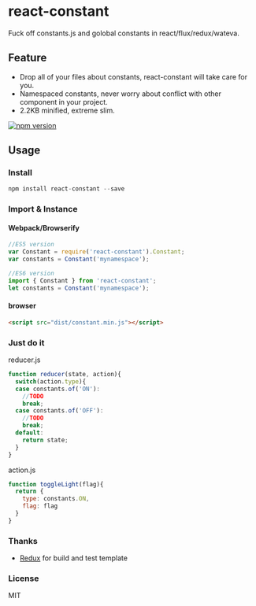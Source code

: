 # react-constant
Fuck off constants.js and golobal constants in react/flux/redux/wateva.

## Feature
* Drop all of your files about constants, react-constant will take care for you.
* Namespaced constants, never worry about conflict with other component in your project.
* 2.2KB minified, extreme slim.

[![npm version](https://img.shields.io/npm/v/react-constant.svg?style=flat-square)](https://www.npmjs.com/package/react-constant)
## Usage

### Install 
```Javascript
npm install react-constant --save
```
### Import & Instance

#### Webpack/Browserify

```Javascript
//ES5 version
var Constant = require('react-constant').Constant;
var constants = Constant('mynamespace');

//ES6 version
import { Constant } from 'react-constant';
let constants = Constant('mynamespace');

```

#### browser
```html
<script src="dist/constant.min.js"></script>
```

### Just do it

reducer.js

```Javascript
function reducer(state, action){
  switch(action.type){
  case constants.of('ON'):
    //TODO
    break;
  case constants.of('OFF'):
    //TODO
    break;
  default: 
    return state;
  }
}
```

action.js

```Javascript
function toggleLight(flag){
  return {
    type: constants.ON,
    flag: flag
  }
}
```

### Thanks

* [Redux](https://github.com/rackt/redux) for build and test template

### License

MIT

